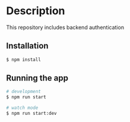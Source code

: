 # Description
This repository includes backend authentication 

## Installation

```bash
$ npm install
```

## Running the app

```bash
# development
$ npm run start

# watch mode
$ npm run start:dev
